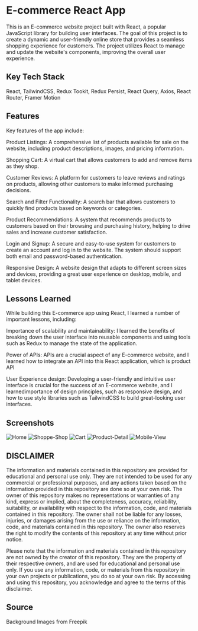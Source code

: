 
# E-commerce React App

This is an E-commerce website project built with React, a popular JavaScript library for building user interfaces. The goal of this project is to create a dynamic and user-friendly online store that provides a seamless shopping experience for customers. The project utilizes React to manage and update the website's components, improving the overall user experience.


## Key Tech Stack

React, TailwindCSS, Redux Tookit, Redux Persist, React Query, Axios, React Router,  Framer Motion




## Features

Key features of the app include:

Product Listings: A comprehensive list of products available for sale on the website, including product descriptions, images, and pricing information.

Shopping Cart: A virtual cart that allows customers to add and remove items as they shop.

Customer Reviews: A platform for customers to leave reviews and ratings on products, allowing other customers to make informed purchasing decisions.

Search and Filter Functionality: A search bar that allows customers to quickly find products based on keywords or categories.

Product Recommendations: A system that recommends products to customers based on their browsing and purchasing history, helping to drive sales and increase customer satisfaction.

Login and Signup: A secure and easy-to-use system for customers to create an account and log in to the website. The system should support both email and password-based authentication.

Responsive Design: A website design that adapts to different screen sizes and devices, providing a great user experience on desktop, mobile, and tablet devices.



## Lessons Learned

While building this E-commerce app using React, I learned a number of important lessons, including:

Importance of scalability and maintainability: I learned the benefits of breaking down the user interface into reusable components and using tools such as Redux to manage the state of the application.

Power of APIs: APIs are a crucial aspect of any E-commerce website, and I learned how to integrate an  API into this React application, which is product API

User Experience design: Developing a user-friendly and intuitive user interface is crucial for the success of an E-commerce website, and I learnedimportance of design principles, such as responsive design, and how to use style libraries such as TailwindCSS to build great-looking user interfaces.



## Screenshots

<img src="https://i.ibb.co/164RMhr/Home.png" alt="Home" border="0">
<img src="https://i.ibb.co/SQg0gcq/Shoppe-Shop.png" alt="Shoppe-Shop" border="0">
<img src="https://i.ibb.co/6sVXTB6/Cart.png" alt="Cart" border="0">
<img src="https://i.ibb.co/M5nTFwv/Product-Detail.png" alt="Product-Detail" border="0">
<img src="https://i.ibb.co/bW0yy6t/Mobile-View.png" alt="Mobile-View" border="0">

## DISCLAIMER

The information and materials contained in this repository are provided for educational and personal use only. They are not intended to be used for any commercial or professional purposes, and any actions taken based on the information provided in this repository are done so at your own risk. The owner of this repository makes no representations or warranties of any kind, express or implied, about the completeness, accuracy, reliability, suitability, or availability with respect to the information, code, and materials contained in this repository. The owner shall not be liable for any losses, injuries, or damages arising from the use or reliance on the information, code, and materials contained in this repository. The owner also reserves the right to modify the contents of this repository at any time without prior notice.

Please note that the information and materials contained in this repository are not owned by the creator of this repository. They are the property of their respective owners, and are used for educational and personal use only. If you use any information, code, or materials from this repository in your own projects or publications, you do so at your own risk. By accessing and using this repository, you acknowledge and agree to the terms of this disclaimer.

## Source

Background Images from Freepik
